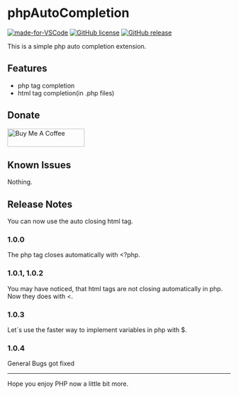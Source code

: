 # phpAutoCompletion

[![made-for-VSCode](https://img.shields.io/badge/Made%20for-VSCode-1f425f.svg)](https://code.visualstudio.com/)
[![GitHub license](https://img.shields.io/github/license/FabianWassermann/phpAutoCompletion)](https://github.com/FabianWassermann/phpAutoCompletion/blob/master/LICENSE)
[![GitHub release](https://img.shields.io/github/release/FabianWassermann/phpAutoCompletion)](https://GitHub.com/FabianWassermann/phpAutoCompletion/releases/)

This is a simple php auto completion extension.

## Features

- php tag completion
- html tag completion(in .php files)

## Donate

<a href="https://www.buymeacoffee.com/F4Bz3" target="_blank"><img src="https://cdn.buymeacoffee.com/buttons/default-orange.png" alt="Buy Me A Coffee" height="41" width="174"></a>

## Known Issues

Nothing.

## Release Notes

You can now use the auto closing html tag.

### 1.0.0

The php tag closes automatically with <?php.

### 1.0.1, 1.0.2

You may have noticed, that html tags are not closing automatically in php.
Now they does with <.

### 1.0.3

Let´s use the faster way to implement variables in php with $.

### 1.0.4

General Bugs got fixed

-----------------------------------------------------------------------------------------------------------

Hope you enjoy PHP now a little bit more.
